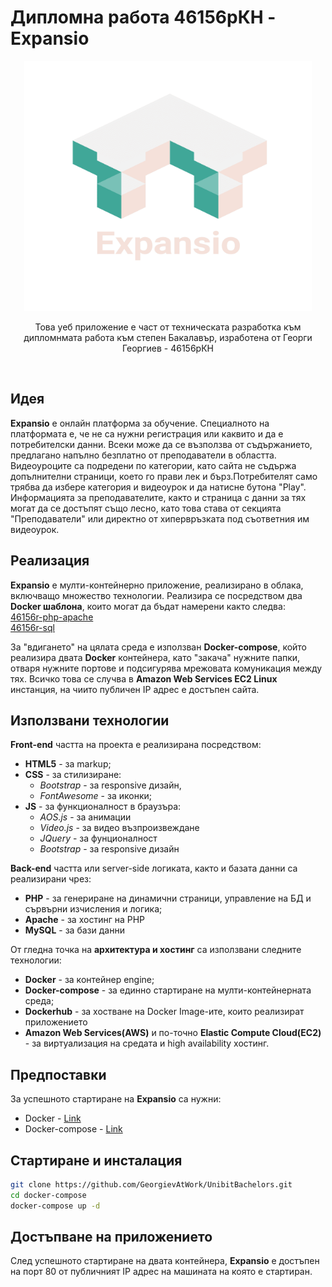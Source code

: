 # Дипломна работа 46156рКН - Expansio
<p align="center">
  <img width="460" height="400" src="https://github.com/GeorgievAtWork/UnibitBachelors/blob/main/src/assets/images/logo.png">
</p>
<p align="center">Това уеб приложение е част от техническата разработка към дипломнмата работа към степен Бакалавър, изработена от Георги Георгиев - 46156рКН</p><br>

## Идея
**Expansio** е онлайн платформа за обучение. Специалното на платформата е, че не са нужни регистрация или каквито и да е потребителски данни. Всеки може да се възползва от съдържанието, предлагано напълно безплатно от преподаватели в областта. Видеоуроците са подредени по категории, като сайта не съдържа допълнителни страници, което го прави лек и бърз.Потребителят само трябва да избере категория и видеоурок и да натисне бутона "Play". Информацията за преподавателите, както и страница с данни за тях могат да се достъпят също лесно, като това става от секцията "Преподаватели" или директно от хипервръзката под съответния им видеоурок. 


## Реализация
**Expansio** е мулти-контейнерно приложение, реализирано в облака, включващо множество технологии. Реализира се посредством два **Docker шаблона**, които могат да бъдат намерени както следва:<br>
[46156r-php-apache](https://hub.docker.com/repository/docker/ge0rg1ev/46156r-php-apache) <br>
[46156r-sql](https://hub.docker.com/repository/docker/ge0rg1ev/46156r-sql) <br>

За "вдигането" на цялата среда е използван **Docker-compose**, който реализира двата **Docker** контейнера, като "закача" нужните папки, отваря нужните портове и подсигурява мрежовата комуникация между тях. Всичко това се случва в **Amazon Web Services EC2 Linux** инстанция, на чиито публичен IP адрес е достъпен сайта.

## Използвани технологии
**Front-end** частта на проекта е реализирана посредством:
- **HTML5** - за markup;
- **CSS** - за стилизиране:
  - *Bootstrap* - за responsive дизайн,
  - *FontAwesome* - за иконки;
- **JS** - за функционалност в браузъра:
  - *AOS.js* - за анимации
  - *Video.js* - за видео възпроизвеждане
  - *JQuery* - за фунционалност
  - *Bootstrap* - за responsive дизайн

**Back-end** частта или server-side логиката, както и базата данни са реализирани чрез:
- **PHP** - за генериране на динамични страници, управление на БД и сървърни изчисления и логика;
- **Apache** - за хостинг на PHP
- **MySQL** - за бази данни
       
От гледна точка на **архитектура и хостинг** са използвани следните технологии:
- **Docker** - за контейнер engine;
- **Docker-compose** - за единно стартиране на мулти-контейнерната среда;
- **Dockerhub** - за хостване на Docker Image-ите, които реализират приложението
- **Amazon Web Services(AWS)** и по-точно **Elastic Compute Cloud(EC2)** - за виртуализация на средата и high availability хостинг.

## Предпоставки
За успешното стартиране на **Expansio** са нужни:
- Docker - [Link](https://docs.docker.com/get-docker/)
- Docker-compose - [Link](https://docs.docker.com/compose/install/)

## Стартиране и инсталация
```bash
git clone https://github.com/GeorgievAtWork/UnibitBachelors.git
cd docker-compose
docker-compose up -d
```

## Достъпване на приложението
След успешното стартиране на двата контейнера, **Expansio** е достъпен на порт 80 от публичният IP адрес на машината на която е стартиран. 


